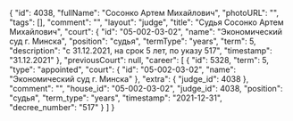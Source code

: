 {
    "id": 4038,
    "fullName": "Сосонко Артем Михайлович",
    "photoURL": "",
    "tags": [],
    "comment": "",
    "layout": "judge",
    "title": "Судья Сосонко Артем Михайлович",
    "court": {
        "id": "05-002-03-02",
        "name": "Экономический суд г. Минска",
        "position": "судья",
        "termType": "years",
        "term": 5,
        "description": "c 31.12.2021, на срок 5 лет, по указу 517",
        "timestamp": "31.12.2021"
    },
    "previousCourt": null,
    "career": [
        {
            "id": 5328,
            "term": 5,
            "type": "appointed",
            "court": {
                "id": "05-002-03-02",
                "name": "Экономический суд г. Минска"
            },
            "extra": {
                "judge_id": 4038
            },
            "comment": "",
            "house_id": "05-002-03-02",
            "judge_id": 4038,
            "position": "судья",
            "term_type": "years",
            "timestamp": "2021-12-31",
            "decree_number": "517"
        }
    ]
}